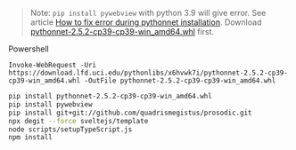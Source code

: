 > Note: `pip install pywebview` with python 3.9 will give error.
> See article [How to fix error during pythonnet installation](https://stackoverflow.com/questions/67418533/how-to-fix-error-during-pythonnet-installation).
> Download [pythonnet-2.5.2-cp39-cp39-win_amd64.whl](https://download.lfd.uci.edu/pythonlibs/x6hvwk7i/pythonnet-2.5.2-cp39-cp39-win_amd64.whl) first.


Powershell
```psnpm
Invoke-WebRequest -Uri https://download.lfd.uci.edu/pythonlibs/x6hvwk7i/pythonnet-2.5.2-cp39-cp39-win_amd64.whl -OutFile pythonnet-2.5.2-cp39-cp39-win_amd64.whl
```


```bash
pip install pythonnet-2.5.2-cp39-cp39-win_amd64.whl
pip install pywebview
pip install git+git://github.com/quadrismegistus/prosodic.git
npx degit --force sveltejs/template
node scripts/setupTypeScript.js
npm install
```
